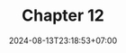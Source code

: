 ---
weight: 2400
title: "Chapter 12"
description: "Singleton"
icon: "article"
date: "2024-08-13T23:18:53+07:00"
lastmod: "2024-08-13T23:18:53+07:00"
draft: false
toc: true
---